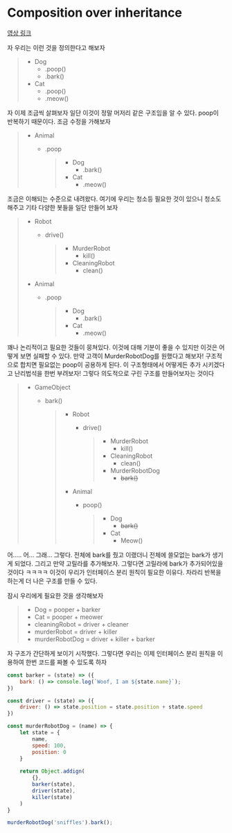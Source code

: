 # Composition over inheritance

[영상 링크](https://www.youtube.com/watch?v=wfMtDGfHWpA)

자 우리는 이런 것을 정의한다고 해보자

> - Dog
>   - .poop()
>   - .bark()
> - Cat
>   - .poop()
>   - .meow()

자 이제 조금씩 살펴보자 일단 이것이 정말 머저리 같은 구조임을 알 수 있다. poop이 반복하기 때문이다. 조금 수정을 가해보자

> - Animal
>
>   - .poop
>
>     > - Dog
>     >   - .bark()
>     > - Cat
>     >   - .meow()

조금은 이해되는 수준으로 내려왔다. 여기에 우리는 청소등 필요한 것이 있으니 청소도 해주고 기타 다양한 봇들을 일단 만들어 보자

> - Robot
>
>   - drive()
>
>     > - MurderRobot
>     >   - kill()
>     > - CleaningRobot
>     >   - clean()
>
> - Animal
>
>   - .poop
>
>     > - Dog
>     >   - .bark()
>     > - Cat
>     >   - .meow()

꽤나 논리적이고 필요한 것들이 뭉쳐있다. 이것에 대해 기분이 좋을 수 있지만 이것은 어떻게 보면 실패할 수 있다. 만약 고객이 MurderRobotDog를 원했다고 해보자!  구조적으로 합치면 필요없는 poop이 공용하게 된다. 이 구조형태에서 어떻게든 추가 시키겠다고 난리법석을 한번 부려보자! 그렇다 의도적으로 구린 구조를 만들어보자는 것이다

> - GameObject
>
>   - bark()
>
>     > - Robot
>     >
>     >   - drive()
>     >
>     >     > - MurderRobot
>     >     >   - kill()
>     >     > - CleaningRobot
>     >     >   - clean()
>     >     > - MurderRobotDog
>     >     >   - ~~bark()~~
>     >
>     > - Animal
>     >
>     >   - poop()
>     >
>     >     > - Dog
>     >     >   - ~~bark()~~
>     >     > - Cat
>     >     >   - Meow()

어..... 어... 그래... 그렇다. 전체에 bark를 줬고 이랬더니 전체에 쓸모없는 bark가 생기게 되었다. 그리고 만약 고릴라를 추가해보자. 그렇다면 고릴라에 bark가 추가되어있을 것이다 ㅋㅋㅋㅋ 이것이 우리가 인터페이스 분리 원칙이 필요한 이유다. 차라리 반복을 하는게 더 나은 구조를 만들 수 있다.

잠시 우리에게 필요한 것을 생각해보자

> - Dog = pooper + barker
> - Cat = pooper + meower
> - cleaningRobot = driver + cleaner
> - murderRobot = driver + killer
> - murderRobotDog = driver + killer + barker

자 구조가 간단하게 보이기 시작했다. 그렇다면 우리는 이제 인터페이스 분리 원칙을 이용하여 한번 코드를 짜볼 수 있도록 하자

```javascript
const barker = (state) => ({
    bark: () => console.log(`Woof, I am ${state.name}`);
})

const driver = (state) => ({
    driver: () => state.position = state.position + state.speed
})

const murderRobotDog = (name) => {
    let state = {
        name,
        speed: 100,
        position: 0
    }
    
    return Object.addign(
        {},
        barker(state),
        driver(state),
        killer(state)
    )
}

murderRobotDog('sniffles').bark();
```


